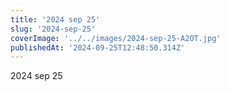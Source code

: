 ```yaml
---
title: '2024 sep 25'
slug: '2024-sep-25'
coverImage: '../../images/2024-sep-25-A2OT.jpg'
publishedAt: '2024-09-25T12:48:50.314Z'
---
```


2024 sep 25